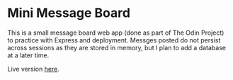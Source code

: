 # Mini Message Board

This is a small message board web app (done as part of The Odin Project) to practice with Express and deployment. Messges posted do not persist across sessions as they are stored in memory, but I plan to add a database at a later time.

Live version [here](https://mini-message-baord-d0fn.onrender.com/ "Render").
